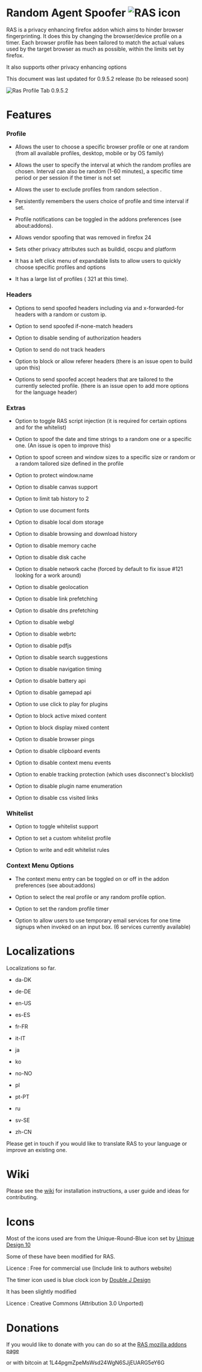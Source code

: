 # Random Agent Spoofer ![RAS icon](https://github.com/dillbyrne/random-agent-spoofer/blob/master/data/images/icon.png "RAS icon")




RAS is a privacy enhancing firefox addon which aims to hinder browser
fingerprinting. It does this by changing the browser/device profile on a timer.
Each browser profile has been tailored to match the actual values used by the target 
browser as much as possible, within the limits set by firefox.

It also supports other privacy enhancing options


This document was last updated for 0.9.5.2 release (to be released soon)

![Ras Profile Tab 0.9.5.2](https://cloud.githubusercontent.com/assets/2903711/7170740/af8847fc-e3c8-11e4-9d36-b4d362dff886.png "Ras Profile Tab 0.9.5.2")



# Features 

### Profile

- Allows the user to choose a specific browser profile or one at random (from all available profiles, desktop, mobile or by OS family)  

- Allows the user to specify the interval at which the random profiles are
  chosen. Interval can also be random (1-60 minutes), a specific time period or per session if the timer is not set

- Allows the user to exclude profiles from random selection .

- Persistently remembers the users choice of profile and time interval if set.

- Profile notifications can be toggled in the addons preferences (see about:addons).

- Allows vendor spoofing that was removed in firefox 24

- Sets other privacy attributes such as buildid, oscpu and platform 
 
- It has a left click menu of expandable lists to allow users to quickly choose
  specific profiles and options

- It has a large list of profiles ( 321 at this time).

### Headers

- Options to send spoofed headers including via and x-forwarded-for headers with a random or custom ip.

- Option to send spoofed if-none-match headers 

- Option to disable sending of authorization headers 

- Option to send do not track headers

- Option to block or allow referer headers (there is an issue open to build upon this)
 
- Options to send spoofed accept headers that are tailored to the currently selected profile. (there is an issue open to add more options for the language header)


### Extras

- Option to toggle RAS script injection (it is required for certain options and for the whitelist)

- Option to spoof the date and time strings to a random one or a specific one. (An issue is open to improve this)

- Option to spoof screen and window sizes to a specific size or random or a random tailored size defined in the profile

- Option to protect window.name

- Option to disable canvas support

- Option to limit tab history to 2 

- Option to use document fonts

- Option to disable local dom storage

- Option to disable browsing and download history

- Option to disable memory cache

- Option to disable disk cache

- Option to disable network cache (forced by default to fix issue #121 looking for a work around)

- Option to disable geolocation

- Option to disable link prefetching

- Option to disable dns prefetching

- Option to disable webgl

- Option to disable webrtc

- Option to disable pdfjs

- Option to disable search suggestions

- Option to disable navigation timing

- Option to disable battery api

- Option to disable gamepad api

- Option to use click to play for plugins

- Option to block active mixed content

- Option to block display mixed content

- Option to disable browser pings

- Option to disable clipboard events

- Option to disable context menu events

- Option to enable tracking protection (which uses disconnect's blocklist)

- Option to disable plugin name enumeration

- Option to disable css visited links

### Whitelist

- Option to toggle whitelist support

- Option to set a custom whitelist profile

- Option to write and edit whitelist rules

### Context Menu Options

- The context menu entry can be toggled on or off in the addon preferences (see about:addons)

- Option to select the real profile or any random profile option.

- Option to set the random profile timer

- Option to allow users to use temporary email services for one time signups when invoked on an input box. (6 services currently available)

# Localizations

Localizations so far.

- da-DK

- de-DE

- en-US

- es-ES

- fr-FR

- it-IT

- ja

- ko

- no-NO

- pl

- pt-PT

- ru

- sv-SE

- zh-CN

Please get in touch if you would like to translate RAS to your language or improve an existing one.


# Wiki 

Please see the [wiki](https://github.com/dillbyrne/random-agent-spoofer/wiki) for installation instructions, a user guide and ideas for contributing. 



# Icons 

Most of the icons used are from the  Unique-Round-Blue icon set by [Unique Design 10](http://www.uniquedesign10.com/)

Some of these have been modified for RAS.

Licence : Free for commercial use (Include link to authors website)  


The timer icon used is blue clock icon by [Double J Design](http://www.doublejdesign.co.uk/)

It has been slightly modified

Licence :  Creative Commons (Attribution 3.0 Unported)



# Donations 

If you would like to donate with you can do so at the
[RAS mozilla addons page](https://addons.mozilla.org/en-US/firefox/addon/random-agent-spoofer/)

or with bitcoin at
1L44pgmZpeMsWsd24WgN6SJjEUARG5eY6G
